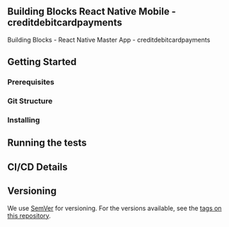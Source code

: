 ## Building Blocks React Native Mobile -  creditdebitcardpayments

Building Blocks - React Native Master App - creditdebitcardpayments

## Getting Started

### Prerequisites

### Git Structure

### Installing

## Running the tests

## CI/CD Details

## Versioning

We use [SemVer](http://semver.org/) for versioning. For the versions available, see the [tags on this repository](https://github.com/your/project/tags).